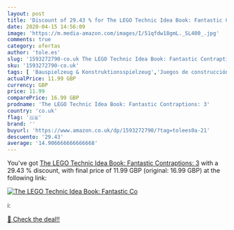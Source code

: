 ```yaml
---
layout: post
title: 'Discount of 29.43 % for The LEGO Technic Idea Book: Fantastic Co'
date: 2020-04-15 14:56:09
image: 'https://m.media-amazon.com/images/I/51qfdw18gmL._SL400_.jpg'
comments: true
category: ofertas
author: 'tole.es'
slug: '1593272790-co.uk The LEGO Technic Idea Book: Fantastic Contraptions: 3'
sku: '1593272790-co.uk'
tags: [ 'Bauspielzeug & Konstruktionsspielzeug','Juegos de construcción para niños','Juguetes','Juguetes y juegos','Spielzeug','lego', ]
actualPrice: 11.99 GBP
currency: GBP
price: 11.99
comparePrice: 16.99 GBP
prodname: 'The LEGO Technic Idea Book: Fantastic Contraptions: 3'
country: 'co.uk'
flag: '🇬🇧'
brand: ''
buyurl: 'https://www.amazon.co.uk/dp/1593272790/?tag=tolees0a-21'
descuento: '29.43'
average: '14.906666666666668'
---
```


You've got [The LEGO Technic Idea Book: Fantastic Contraptions: 3](https://www.amazon.co.uk/dp/1593272790/?tag=tolees0a-21) with a  29.43 % discount, with final price of 11.99 GBP (original: 16.99 GBP) at the following link:

[![The LEGO Technic Idea Book: Fantastic Co](https://m.media-amazon.com/images/I/51qfdw18gmL._SL400_.jpg)](https://www.amazon.co.uk/dp/1593272790/?tag=tolees0a-21)

ℹ️:


[🛒 Check the deal!!](https://www.amazon.co.uk/dp/1593272790/?tag=tolees0a-21)
